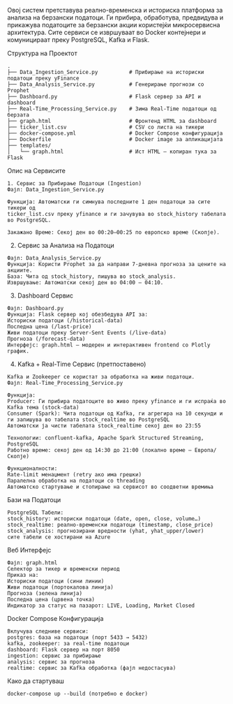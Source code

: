 Овој систем претставува реално-временска и историска платформа за анализа на берзански податоци. 
Ги прибира, обработува, предвидува и прикажува податоците за берзански акции користејќи микросервисна архитектура. 
Сите сервиси се извршуваат во Docker контејнери и комуницираат преку PostgreSQL, Kafka и Flask.


Структура на Проектот
```
.
├── Data_Ingestion_Service.py          # Прибирање на историски податоци преку yFinance
├── Data_Analysis_Service.py           # Генерирање прогнози со Prophet
├── Dashboard.py                       # Flask сервер за API и dashboard
├── Real-Time_Processing_Service.py    # Зима Real-Time податоци од берзата
├── graph.html                         # Фронтенд HTML за dashboard
├── ticker_list.csv                    # CSV со листа на тикери
├── docker-compose.yml                 # Docker Compose конфигурација
├── Dockerfile                         # Docker image за апликацијата
├── templates/
│   └── graph.html                     # Ист HTML – копиран тука за Flask
```

Опис на Сервисите
```
1. Сервис за Прибирање Податоци (Ingestion)
Фајл: Data_Ingestion_Service.py

Функција: Автоматски ги симнува последните 1 ден податоци за сите тикери од 
ticker_list.csv преку yfinance и ги зачувува во stock_history табелата во PostgreSQL.

Закажано Време: Секој ден во 00:20–00:25 по европско време (Скопје).
```

2. Сервис за Анализа на Податоци
```
Фајл: Data_Analysis_Service.py
Функција: Користи Prophet за да направи 7-дневна прогноза за цените на акциите.
База: Чита од stock_history, пишува во stock_analysis.
Извршување: Автоматски секој ден во 04:00 – 04:10.
```

3. Dashboard Сервис
```
Фајл: Dashboard.py
Функција: Flask сервер кој обезбедува API за:
Историски податоци (/historical-data)
Последна цена (/last-price)
Живи податоци преку Server-Sent Events (/live-data)
Прогноза (/forecast-data)
Интерфејс: graph.html – модерен и интерактивен frontend со Plotly график.
```

4. Kafka + Real-Time Сервис (претпоставено)
```
Kafka и Zookeeper се користат за обработка на живи податоци.
Фајл: Real-Time_Processing_Service.py

Функција:
Producer: Ги прибира податоците во живо преку yfinance и ги испраќа во Kafka тема (stock-data)
Consumer (Spark): Чита податоци од Kafka, ги агрегира на 10 секунди и ги запишува во табелата stock_realtime во PostgreSQL
Автоматски ја чисти табелата stock_realtime секој ден во 23:55

Технологии: confluent-kafka, Apache Spark Structured Streaming, PostgreSQL
Работно време: секој ден од 14:30 до 21:00 (локално време – Европа/Скопје)

Функционалности:
Rate-limit менаџмент (retry ако има грешки)
Паралелна обработка на податоци со threading
Автоматско стартување и стопирање на сервисот во соодветни времиња
```

Бази на Податоци
```
PostgreSQL Табели:
stock_history: историски податоци (date, open, close, volume…)
stock_realtime: реално-временски податоци (timestamp, close_price)
stock_analysis: прогнозирани вредности (yhat, yhat_upper/lower)
сите табели се хостирани на Azure
```

Веб Интерфејс
```
Фајл: graph.html
Селектор за тикер и временски период
Приказ на:
Историски податоци (сини линии)
Живи податоци (портокалова линија)
Прогноза (зелена линија)
Последна цена (црвена точка)
Индикатор за статус на пазарот: LIVE, Loading, Market Closed
```

Docker Compose Конфигурација
```
Вклучува следниве сервиси:
postgres: база на податоци (порт 5433 → 5432)
kafka, zookeeper: за real-time податоци
dashboard: Flask сервер на порт 8050
ingestion: сервис за прибирање
analysis: сервис за прогноза
realtime: сервис за Kafka обработка (фајл недостасува)
```

Како да стартуваш
```
docker-compose up --build (потребно е docker)
```



